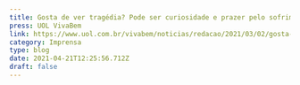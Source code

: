 ```yaml
---
title: Gosta de ver tragédia? Pode ser curiosidade e prazer pelo sofrimento alheio.
press: UOL VivaBem
link: https://www.uol.com.br/vivabem/noticias/redacao/2021/03/02/gosta-de-ver-tragedia-pode-ser-curiosidade-e-prazer-pelo-sofrimento-alheio.htm
category: Imprensa
type: blog
date: 2021-04-21T12:25:56.712Z
draft: false
---
```

